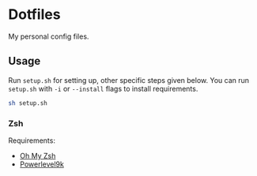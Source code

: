 # Dotfiles

My personal config files.

## Usage

Run `setup.sh` for setting up, other specific steps given below.
You can run `setup.sh` with `-i` or `--install` flags to install requirements.

```bash
sh setup.sh
```

### Zsh

Requirements:

* [Oh My Zsh](https://github.com/robbyrussell/oh-my-zsh)
* [Powerlevel9k](https://github.com/bhilburn/powerlevel9k)
